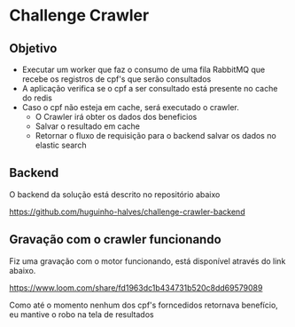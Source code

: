 

# Challenge Crawler

## Objetivo

- Executar um worker que faz o consumo de uma fila RabbitMQ que recebe os registros de cpf's que serão consultados
- A aplicação verifica se o cpf a ser consultado está presente no cache do redis
- Caso o cpf não esteja em cache, será executado o crawler.
    - O Crawler irá obter os dados dos beneficios
    - Salvar o resultado em cache
    - Retornar o fluxo de requisição para o backend salvar os dados no elastic search

## Backend

O backend da solução está descrito no repositório abaixo

https://github.com/huguinho-halves/challenge-crawler-backend



## Gravação com o crawler funcionando

Fiz uma gravação com o motor funcionando, está disponível através do link abaixo.

https://www.loom.com/share/fd1963dc1b434731b520c8dd69579089

Como até o momento nenhum dos cpf's forncedidos retornava benefício, eu mantive o robo na tela de resultados